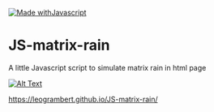 [![Made withJavascript](https://img.shields.io/badge/Made%20with-Javascript-yellow?style=for-the-badge&logo=Javascript)](https://developer.mozilla.org/fr/docs/Web/JavaScript)
# JS-matrix-rain
A little Javascript script to simulate matrix rain in html page

[![Alt Text](/img/gif.gif)](https://leogrambert.github.io/JS-matrix-rain/)

https://leogrambert.github.io/JS-matrix-rain/